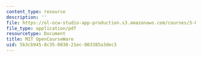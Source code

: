 ```yaml
---
content_type: resource
description: ''
file: https://ol-ocw-studio-app-production.s3.amazonaws.com/courses/3-091sc-introduction-to-solid-state-chemistry-fall-2010/5b3cb9458c35083821ec003385a3dec3_MIT3_091SCF10Exam_2_Prob_5b_300k.pdf
file_type: application/pdf
resourcetype: Document
title: MIT OpenCourseWare
uid: 5b3cb945-8c35-0838-21ec-003385a3dec3
---
```

